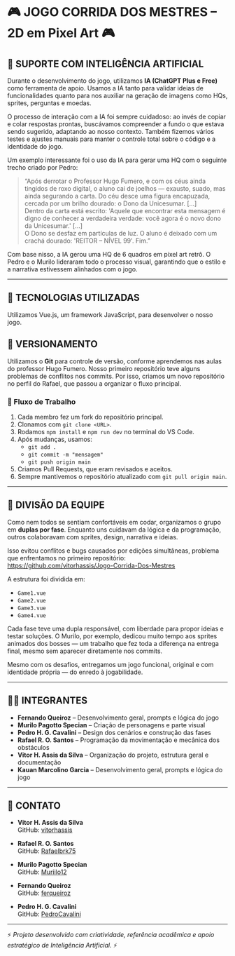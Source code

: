 # 🎮 JOGO CORRIDA DOS MESTRES – 2D em Pixel Art 🎮

## 🧠 SUPORTE COM INTELIGÊNCIA ARTIFICIAL

Durante o desenvolvimento do jogo, utilizamos **IA (ChatGPT Plus e Free)** como ferramenta de apoio. Usamos a IA tanto para validar ideias de funcionalidades quanto para nos auxiliar na geração de imagens como HQs, sprites, perguntas e moedas. 

O processo de interação com a IA foi sempre cuidadoso: ao invés de copiar e colar respostas prontas, buscávamos compreender a fundo o que estava sendo sugerido, adaptando ao nosso contexto. Também fizemos vários testes e ajustes manuais para manter o controle total sobre o código e a identidade do jogo.

Um exemplo interessante foi o uso da IA para gerar uma HQ com o seguinte trecho criado por Pedro:

> “Após derrotar o Professor Hugo Fumero, e com os céus ainda tingidos de roxo digital, o aluno cai de joelhos — exausto, suado, mas ainda segurando a carta. Do céu desce uma figura encapuzada, cercada por um brilho dourado: o Dono da Unicesumar. [...]  
> Dentro da carta está escrito: 'Aquele que encontrar esta mensagem é digno de conhecer a verdadeira verdade: você agora é o novo dono da Unicesumar.' [...]  
> O Dono se desfaz em partículas de luz. O aluno é deixado com um crachá dourado: 'REITOR – NÍVEL 99'. Fim.”

Com base nisso, a IA gerou uma HQ de 6 quadros em pixel art retrô. O Pedro e o Murilo lideraram todo o processo visual, garantindo que o estilo e a narrativa estivessem alinhados com o jogo.

---

## 🚀 TECNOLOGIAS UTILIZADAS

Utilizamos Vue.js, um framework JavaScript, para desenvolver o nosso jogo.

## 🔄 VERSIONAMENTO

Utilizamos o **Git** para controle de versão, conforme aprendemos nas aulas do professor Hugo Fumero. Nosso primeiro repositório teve alguns problemas de conflitos nos commits. Por isso, criamos um novo repositório no perfil do Rafael, que passou a organizar o fluxo principal.

### 🧪 Fluxo de Trabalho

1. Cada membro fez um fork do repositório principal.
2. Clonamos com `git clone <URL>`.
3. Rodamos `npm install` e `npm run dev` no terminal do VS Code.
4. Após mudanças, usamos:
   - `git add .`
   - `git commit -m "mensagem"`
   - `git push origin main`
5. Criamos Pull Requests, que eram revisados e aceitos.
6. Sempre mantivemos o repositório atualizado com `git pull origin main`.

---

## 🧩 DIVISÃO DA EQUIPE

Como nem todos se sentiam confortáveis em codar, organizamos o grupo em **duplas por fase**. Enquanto uns cuidavam da lógica e da programação, outros colaboravam com sprites, design, narrativa e ideias.

Isso evitou conflitos e bugs causados por edições simultâneas, problema que enfrentamos no primeiro repositório:  
https://github.com/vitorhassis/Jogo-Corrida-Dos-Mestres

A estrutura foi dividida em:
- `Game1.vue`
- `Game2.vue`
- `Game3.vue`
- `Game4.vue`

Cada fase teve uma dupla responsável, com liberdade para propor ideias e testar soluções. O Murilo, por exemplo, dedicou muito tempo aos sprites animados dos bosses — um trabalho que fez toda a diferença na entrega final, mesmo sem aparecer diretamente nos commits.

Mesmo com os desafios, entregamos um jogo funcional, original e com identidade própria — do enredo à jogabilidade.

---

## 👨‍💻 INTEGRANTES

- **Fernando Queiroz** – Desenvolvimento geral, prompts e lógica do jogo  
- **Murilo Pagotto Specian** – Criação de personagens e parte visual  
- **Pedro H. G. Cavalini** – Design dos cenários e construção das fases  
- **Rafael R. O. Santos** – Programação da movimentação e mecânica dos obstáculos  
- **Vitor H. Assis da Silva** – Organização do projeto, estrutura geral e documentação  
- **Kauan Marcolino Garcia** – Desenvolvimento geral, prompts e lógica do jogo  

---

## 📩 CONTATO

- **Vitor H. Assis da Silva**  
  GitHub: [vitorhassis](https://github.com/vitorhassis)  

- **Rafael R. O. Santos**  
  GitHub: [Rafaelbrk75](https://github.com/Rafaelbrk75)

- **Murilo Pagotto Specian**  
  GitHub: [Muriilo12](https://github.com/Muriilo12)

- **Fernando Queiroz**  
  GitHub: [ferqueiroz](https://github.com/ferqueiroz)

- **Pedro H. G. Cavalini**  
  GitHub: [PedroCavalini](https://github.com/PedroCavalini)

---

⚡ *Projeto desenvolvido com criatividade, referência acadêmica e apoio estratégico de Inteligência Artificial.* ⚡
